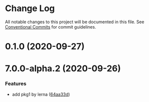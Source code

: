 # Change Log

All notable changes to this project will be documented in this file.
See [Conventional Commits](https://conventionalcommits.org) for commit guidelines.

# 0.1.0 (2020-09-27)

# 7.0.0-alpha.2 (2020-09-26)

### Features

- add pkg1 by lerna ([64aa33d](https://github.com/zhangaz1/lerna-release-changelog-demo/commit/64aa33d917708b727fd3060e17c1f7d21e0a6765))
